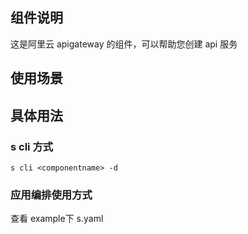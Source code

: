 ## 组件说明
这是阿里云 apigateway 的组件，可以帮助您创建 api 服务
## 使用场景

## 具体用法

### s cli 方式

```
s cli <componentname> -d
```

### 应用编排使用方式

查看 example下 s.yaml


